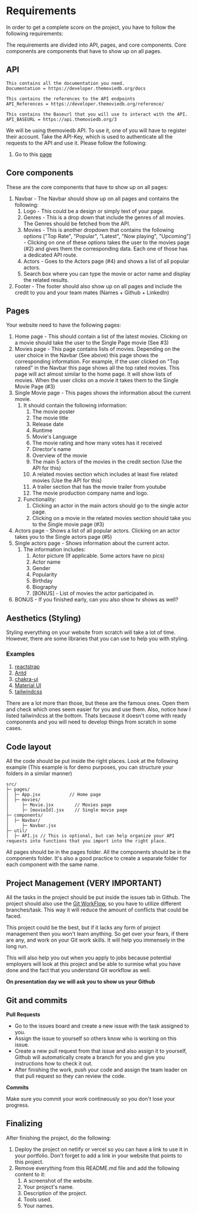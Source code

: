 # Requirements

In order to get a complete score on the project, you have to follow the following requirements:

The requirements are divided into API, pages, and core components. Core components are components that have to show up on all pages.

## API

```
This contains all the documentation you need.
Documentation = https://developer.themoviedb.org/docs

This contains the references to the API endpoints
API_References = https://developer.themoviedb.org/reference/

This contains the Baseurl that you will use to interact with the API.
API_BASEURL = https://api.themoviedb.org/3
```

We will be using themoviedb API. To use it, one of you will have to register their account. Take the API-Key, which is used to authenticate all the requests to the API and use it. Please follow the following:

1. Go to this [page](https://developer.themoviedb.org)


## Core components

These are the core components that have to show up on all pages:

1. Navbar - The Navbar should show up on all pages and contains the following:
   1. Logo - This could be a design or simply text of your page.
   2. Genres - This is a drop down that include the genres of all movies. The Genres should be fetched from the API.
   3. Movies - This is another dropdown that contains the following options ["Top Rate", "Popular", "Latest", "Now playing", "Upcoming"] - Clicking on one of these options takes the user to the movies page (#2) and gives them the corresponding data. Each one of those has a dedicated API route.
   4. Actors - Goes to the Actors page (#4) and shows a list of all popular actors.
   5. Search box where you can type the movie or actor name and display the related results.
2. Footer - The footer should also show up on all pages and include the credit to you and your team mates (Names + Github + LinkedIn)

## Pages

Your website need to have the following pages:

1. Home page - This should contain a list of the latest movies. Clicking on a movie should take the user to the Single Page movie (See #3)
2. Movies page - This page contains lists of movies. Depending on the user choice in the Navbar (See above) this page shows the corresponding information. For example, if the user clicked on "Top rateed" in the Navbar this page shows all the top rated movies. This page will act almost similar to the home page. It will show lists of movies. When the user clicks on a movie it takes them to the Single Movie Page (#3)
3. Single Movie page - This pages shows the information about the current movie.
   1. It should contain the following information:
      1. The movie poster
      2. The movie title
      3. Release date
      4. Runtime
      5. Movie's Language
      6. The movie rating and how many votes has it received
      7. Director's name
      8. Overview of the movie
      9. The main 5 actors of the movies in the credit section (Use the API for this)
      10. A   related movies section which includes at least five related movies (Use the API for this)
      11. A trailer section that has the movie trailer from youtube
      12. The movie production company name and logo.
   2. Functionality:
       1. Clicking an actor in the main actors should go to the single actor page.
       2. Clicking on a movie in the related movies section should take you to the Single movie page (#3)
4. Actors page - Shows a list of all popular actors. Clicking on an actor takes you to the Single actors page (#5)
5. Single actors page - Shows information about the current actor.
   1. The information includes:
      1. Actor picture (If applicable. Some actors have no pics)
      2. Actor name
      3. Gender
      4. Popularity
      5. Birthday
      6. Biography
      7. [BONUS] - List of movies the actor participated in.
6. BONUS - If you finished early, can you also show tv shows as well?

## Aesthetics (Styling)

Styling everything on your website from scratch will take a lot of time. However, there are some libraries that you can use to help you with styling.

### Examples

1. [reactstrap](https://reactstrap.github.io/)
2. [Antd](https://ant.design/)
3. [chakra-ui](https://chakra-ui.com/)
4. [Material UI](https://mui.com/)
5. [tailwindcss](https://tailwindcss.com/)

There are a lot more than those, but these are the famous ones. Open them and check which ones seem easier for you and use them. Also, notice how I listed tailwindcss at the bottom. Thats because it doesn't come with ready components and you will need to develop things from scratch in some cases.

## Code layout

All the code should be put inside the right places. Look at the following example (This example is for demo purposes, you can structure your folders in a similar manner)

```text
src/
├─ pages/
│  ├─ App.jsx           // Home page
│  ├─ movies/
│     ├─ Movie.jsx        // Movies page
│     ├─ [movieId].jsx    // Single movie page 
├─ components/
│  ├─ Navbar/
│     ├─ Navbar.jsx
├─ util/
│  ├─ API.js // This is optional, but can help organize your API requests into functions that you import into the right place.
```

All pages should be in the pages folder. All the components should be in the components folder. It's also a good practice to create a separate folder for each component with the same name.

## Project Management **(VERY IMPORTANT)**

All the tasks in the project should be put inside the issues tab in Github. The project should also use the [Git WorkFlow](https://www.atlassian.com/git/tutorials/comparing-workflows/gitflow-workflow), so you have to utilize different branches/task. This way it will reduce the amount of conflicts that could be faced.

This project could be the best, but if it lacks any form of project management then you won't learn anything. So get over your fears, if there are any, and work on your Git work skills. It will help you immensely in the long run.

This will also help you out when you apply to jobs because potential employers will look at this project and be able to surmise what you have done and the fact that you understand Git workflow as well.

**On presentation day we will ask you to show us your Github**

## Git and commits

**Pull Requests**

- Go to the issues board and create a new issue with the task assigned to you.
- Assign the issue to yourself so others know who is working on this issue.
- Create a new pull request from that issue and also assign it to yourself, Github will automatically create a branch for you and give you instructions how to check it out.
- After finishing the work, push your code and assign the team leader on that pull request so they can review the code.

**Commits**

Make sure you commit your work contineously so you don't lose your progress.

## Finalizing

After finishing the project, do the following:

1. Deploy the project on netlify or vercel so you can have a link to use it in your portfolio. Don't forget to add a link in your website that points to this project.
2. Remove everything from this README.md file and add the following content to it:
    1. A screenshot of the website.
    2. Your project's name.
    3. Description of the project.
    4. Tools used.
    5. Your names.
